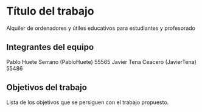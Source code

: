 # Título del trabajo

Alquiler de ordenadores y útiles educativos para estudiantes y profesorado

## Integrantes del equipo

Pablo Huete Serrano (PabloHuete) 55565
Javier Tena Ceacero (JavierTena) 55486

## Objetivos del trabajo

Lista de los objetivos que se persiguen con el trabajo propuesto.
